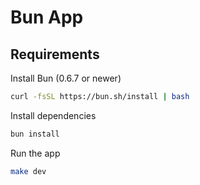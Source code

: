 # Bun App

## Requirements

Install Bun (0.6.7 or newer)

```sh
curl -fsSL https://bun.sh/install | bash
```

Install dependencies

```sh
bun install
```

Run the app

```sh
make dev
```
